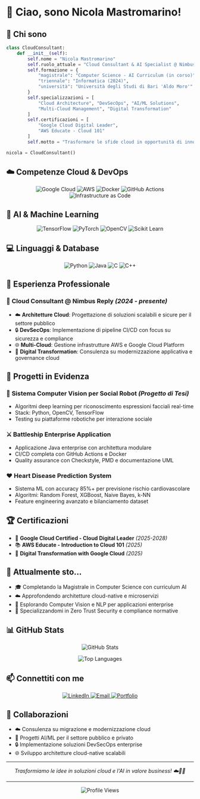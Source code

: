 # 👋 Ciao, sono Nicola Mastromarino!

## 🚀 Chi sono

```python
class CloudConsultant:
    def __init__(self):
        self.nome = "Nicola Mastromarino"
        self.ruolo_attuale = "Cloud Consultant & AI Specialist @ Nimbus Reply"
        self.formazione = {
            "magistrale": "Computer Science - AI Curriculum (in corso)",
            "triennale": "Informatica (2024)",
            "università": "Università degli Studi di Bari 'Aldo Moro'"
        }
        self.specializzazioni = [
            "Cloud Architecture", "DevSecOps", "AI/ML Solutions",
            "Multi-Cloud Management", "Digital Transformation"
        ]
        self.certificazioni = [
            "Google Cloud Digital Leader",
            "AWS Educate - Cloud 101"
        ]
        self.motto = "Trasformare le sfide cloud in opportunità di innovazione! ☁️🚀"

nicola = CloudConsultant()
```

## ☁️ Competenze Cloud & DevOps

<p align="center">
  <img src="https://img.shields.io/badge/Google_Cloud-4285F4?style=for-the-badge&logo=google-cloud&logoColor=white" alt="Google Cloud"/>
  <img src="https://img.shields.io/badge/Amazon_AWS-FF9900?style=for-the-badge&logo=amazonaws&logoColor=white" alt="AWS"/>
  <img src="https://img.shields.io/badge/Docker-2CA5E0?style=for-the-badge&logo=docker&logoColor=white" alt="Docker"/>
  <img src="https://img.shields.io/badge/GitHub_Actions-2088FF?style=for-the-badge&logo=github-actions&logoColor=white" alt="GitHub Actions"/>
  <img src="https://img.shields.io/badge/Terraform-623CE4?style=for-the-badge&logo=terraform&logoColor=white" alt="Infrastructure as Code"/>
</p>

## 🤖 AI & Machine Learning

<p align="center">
  <img src="https://img.shields.io/badge/TensorFlow-FF6F00?style=for-the-badge&logo=tensorflow&logoColor=white" alt="TensorFlow"/>
  <img src="https://img.shields.io/badge/PyTorch-EE4C2C?style=for-the-badge&logo=pytorch&logoColor=white" alt="PyTorch"/>
  <img src="https://img.shields.io/badge/OpenCV-27338e?style=for-the-badge&logo=OpenCV&logoColor=white" alt="OpenCV"/>
  <img src="https://img.shields.io/badge/scikit_learn-F7931E?style=for-the-badge&logo=scikit-learn&logoColor=white" alt="Scikit Learn"/>
</p>

## 💻 Linguaggi & Database

<p align="center">
  <img src="https://img.shields.io/badge/Python-FFD43B?style=for-the-badge&logo=python&logoColor=blue" alt="Python"/>
  <img src="https://img.shields.io/badge/Java-ED8B00?style=for-the-badge&logo=openjdk&logoColor=white" alt="Java"/>
  <img src="https://img.shields.io/badge/C-00599C?style=for-the-badge&logo=c&logoColor=white" alt="C"/>
  <img src="https://img.shields.io/badge/C++-00599C?style=for-the-badge&logo=c%2B%2B&logoColor=white" alt="C++"/>
</p>

## 💼 Esperienza Professionale

### 🏢 **Cloud Consultant** @ Nimbus Reply *(2024 - presente)*
- ☁️ **Architetture Cloud**: Progettazione di soluzioni scalabili e sicure per il settore pubblico
- 🔒 **DevSecOps**: Implementazione di pipeline CI/CD con focus su sicurezza e compliance
- 🌐 **Multi-Cloud**: Gestione infrastrutture AWS e Google Cloud Platform
- 🔄 **Digital Transformation**: Consulenza su modernizzazione applicativa e governance cloud

## 🎯 Progetti in Evidenza

### 🤖 **Sistema Computer Vision per Social Robot** *(Progetto di Tesi)*
- Algoritmi deep learning per riconoscimento espressioni facciali real-time
- Stack: Python, OpenCV, TensorFlow
- Testing su piattaforme robotiche per interazione sociale

### ⚔️ **Battleship Enterprise Application**
- Applicazione Java enterprise con architettura modulare
- CI/CD completa con GitHub Actions e Docker
- Quality assurance con Checkstyle, PMD e documentazione UML

### ❤️ **Heart Disease Prediction System**
- Sistema ML con accuracy 85%+ per previsione rischio cardiovascolare
- Algoritmi: Random Forest, XGBoost, Naive Bayes, k-NN
- Feature engineering avanzato e bilanciamento dataset

## 🏆 Certificazioni

- 🥇 **Google Cloud Certified - Cloud Digital Leader** *(2025-2028)*
- 📚 **AWS Educate - Introduction to Cloud 101** *(2025)*
- 🚀 **Digital Transformation with Google Cloud** *(2025)*

## 🌱 Attualmente sto...

- 🎓 Completando la Magistrale in Computer Science con curriculum AI
- ☁️ Approfondendo architetture cloud-native e microservizi
- 🤖 Esplorando Computer Vision e NLP per applicazioni enterprise
- 🔐 Specializzandomi in Zero Trust Security e compliance normative

## 📊 GitHub Stats

<p align="center">
  <img src="https://github-readme-stats.vercel.app/api?username=NicolaM99&show_icons=true&theme=vue-dark&hide_border=true&count_private=true" alt="GitHub Stats"/>
</p>

<p align="center">
  <img src="https://github-readme-stats.vercel.app/api/top-langs/?username=NicolaM99&layout=compact&theme=vue-dark&hide_border=true" alt="Top Languages"/>
</p>

## 📫 Connettiti con me

<p align="center">
  <a href="https://www.linkedin.com/in/nicola-mastromarino-3a3b74189">
    <img src="https://img.shields.io/badge/LinkedIn-0077B5?style=for-the-badge&logo=linkedin&logoColor=white" alt="LinkedIn"/>
  </a>
  <a href="mailto:nickmastromarino54@gmail.com">
    <img src="https://img.shields.io/badge/Gmail-D14836?style=for-the-badge&logo=gmail&logoColor=white" alt="Email"/>
  </a>
  <a href="https://nicolam99.github.io/">
    <img src="https://img.shields.io/badge/Portfolio-%230077B5?style=for-the-badge&logo=google-chrome&logoColor=white" alt="Portfolio"/>
  </a>
</p>

## 🤝 Collaborazioni

- ☁️ Consulenza su migrazione e modernizzazione cloud
- 🤖 Progetti AI/ML per il settore pubblico e privato
- 🔒 Implementazione soluzioni DevSecOps enterprise
- 🌐 Sviluppo architetture cloud-native scalabili

---

<p align="center">
  <i>Trasformiamo le idee in soluzioni cloud e l'AI in valore business! ☁️🤖✨</i>
</p>

---

<p align="center">
  <img src="https://komarev.com/ghpvc/?username=NicolaM99&color=blueviolet&style=for-the-badge" alt="Profile Views"/>
</p>
